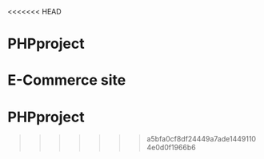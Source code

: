 <<<<<<< HEAD
# PHPproject
E-Commerce site
=======
# PHPproject
>>>>>>> a5bfa0cf8df24449a7ade14491104e0d0f1966b6
